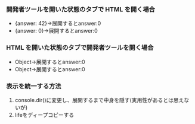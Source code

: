 ### 開発者ツールを開いた状態のタブで HTML を開く場合

- {answer: 42}→展開するとanswer:0
- {answer: 0}→展開するとanswer:0

### HTML を開いた状態のタブで開発者ツールを開く場合

- Object→展開するとanswer:0
- Object→展開するとanswer:0

### 表示を統一する方法

1. console.dir()に変更し、展開するまで中身を隠す(実用性があるとは思えないが)
2. lifeをディープコピーする
